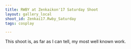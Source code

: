 ```yaml
---
title: RWBY at Zenkaikon'17 Saturday Shoot
layout: gallery_local
shoot_id: Zenkai17.Rwby_Saturday
tags: cosplay

---
```


This shoot is, as far as I can tell, my most well known work. 


